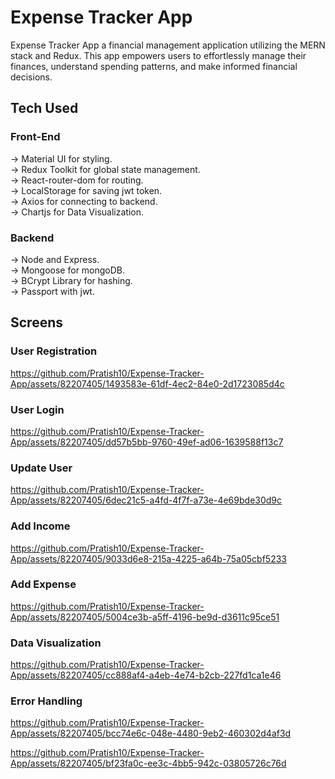 # Expense Tracker App

Expense Tracker App a financial management application utilizing the MERN stack and Redux. This app empowers users to effortlessly manage their finances, understand spending patterns, and make informed financial decisions.

## Tech Used

### Front-End

-> Material UI for styling. \
 -> Redux Toolkit for global state management. \
 -> React-router-dom for routing. \
 -> LocalStorage for saving jwt token. \
 -> Axios for connecting to backend. \
 -> Chartjs for Data Visualization.

### Backend

-> Node and Express. \
 -> Mongoose for mongoDB. \
 -> BCrypt Library for hashing. \
 -> Passport with jwt.

## Screens

### User Registration

https://github.com/Pratish10/Expense-Tracker-App/assets/82207405/1493583e-61df-4ec2-84e0-2d1723085d4c

### User Login

https://github.com/Pratish10/Expense-Tracker-App/assets/82207405/dd57b5bb-9760-49ef-ad06-1639588f13c7

### Update User

https://github.com/Pratish10/Expense-Tracker-App/assets/82207405/6dec21c5-a4fd-4f7f-a73e-4e69bde30d9c

### Add Income

https://github.com/Pratish10/Expense-Tracker-App/assets/82207405/9033d6e8-215a-4225-a64b-75a05cbf5233

### Add Expense

https://github.com/Pratish10/Expense-Tracker-App/assets/82207405/5004ce3b-a5ff-4196-be9d-d3611c95ce51

### Data Visualization

https://github.com/Pratish10/Expense-Tracker-App/assets/82207405/cc888af4-a4eb-4e74-b2cb-227fd1ca1e46

### Error Handling

https://github.com/Pratish10/Expense-Tracker-App/assets/82207405/bcc74e6c-048e-4480-9eb2-460302d4af3d

https://github.com/Pratish10/Expense-Tracker-App/assets/82207405/bf23fa0c-ee3c-4bb5-942c-03805726c76d
